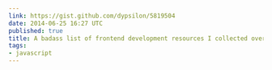 ```yaml
---
link: https://gist.github.com/dypsilon/5819504
date: 2014-06-25 16:27 UTC
published: true
title: A badass list of frontend development resources I collected over time.
tags:
- javascript
---
```




